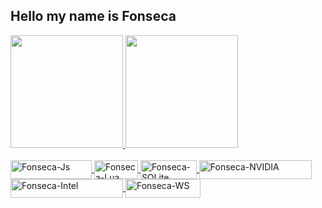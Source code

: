 ## Hello my name is Fonseca

 <div>
   <a href="https://github.com/FonsecaBF">
   <img height="180em" src="https://github-readme-stats.vercel.app/api?username=FonsecaBF&show_icons=true&theme=gruvbox&include_all_commits=true&count_private=true"/>
   <img height="180em" src="https://github-readme-stats.vercel.app/api/top-langs/?username=FonsecaBF&layout=compact&langs_count=7&theme=gruvbox"/>
</div>

<div style="display: inline_block"><br>
   <img align="center" alt="Fonseca-Js" height="30" width="130" src="https://img.shields.io/badge/JavaScript-323330?style=for-the-badge&logo=javascript&logoColor=F7DF1E">
   <img align="center" alt="Fonseca-Lua" height="30" width="70" src="https://img.shields.io/badge/Lua-2C2D72?style=for-the-badge&logo=lua&logoColor=white">
   <img align="center" alt="Fonseca-SQLite" height="30" width="90" src="https://img.shields.io/badge/SQLite-07405E?style=for-the-badge&logo=sqlite&logoColor=white">
   <img align="center" alt="Fonseca-NVIDIA" height="30" width="180" src="https://img.shields.io/badge/NVIDIA-GTX1650-76B900?style=for-the-badge&logo=nvidia&logoColor=white">
   <img align="center" alt="Fonseca-Intel" height="30" width="180" src="https://img.shields.io/badge/Intel-Xeon_X3450-0071C5?style=for-the-badge&logo=intel&logoColor=white">
   <img align="center" alt="Fonseca-WS" height="30" width="120" src="https://img.shields.io/badge/Windows-0078D6?style=for-the-badge&logo=windows&logoColor=white">
</div>
